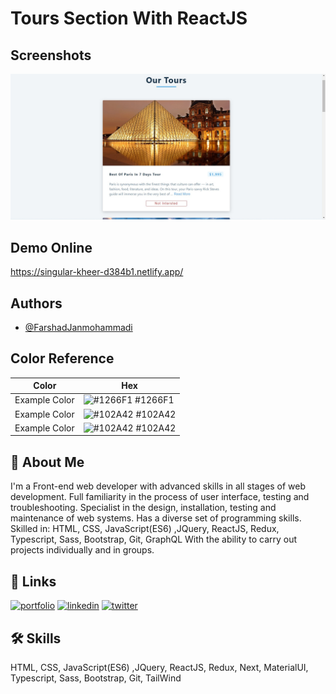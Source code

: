 # Tours Section With ReactJS



## Screenshots

![App Screenshot1](https://github.com/FarshadJanmohammadi/images/blob/main/tours.jpg?raw=true)





## Demo Online 

https://singular-kheer-d384b1.netlify.app/



## Authors

- [@FarshadJanmohammadi](https://www.FarshadJanmohammadi.ir)

## Color Reference

| Color             | Hex                                                                |
| ----------------- | ------------------------------------------------------------------ |
| Example Color | ![#1266F1](https://via.placeholder.com/10/1266F1?text=+) #1266F1 |
| Example Color | ![#102A42](https://via.placeholder.com/10/102A42?text=+) #102A42 |
| Example Color | ![#102A42](https://via.placeholder.com/10/102A42?text=+) #102A42 |





## 🚀 About Me
I'm a Front-end web developer with advanced skills in all stages of web development. Full familiarity in the process of user interface, testing and troubleshooting. Specialist in the design, installation, testing and maintenance of web systems. Has a diverse set of programming skills. Skilled in:
HTML, CSS, JavaScript(ES6) ,JQuery, ReactJS, Redux, Typescript, Sass, Bootstrap, Git, GraphQL 
With the ability to carry out projects individually and in groups.


## 🔗 Links
[![portfolio](https://img.shields.io/badge/my_portfolio-000?style=for-the-badge&logo=ko-fi&logoColor=white)](https://github.com/farshadjanmohammadi)
[![linkedin](https://img.shields.io/badge/linkedin-0A66C2?style=for-the-badge&logo=linkedin&logoColor=white)](https://www.linkedin.com/in/farshadjanmohammadi)
[![twitter](https://img.shields.io/badge/twitter-1DA1F2?style=for-the-badge&logo=twitter&logoColor=white)](https://twitter.com/farshadjanm1)


## 🛠 Skills

HTML, CSS, JavaScript(ES6) ,JQuery, ReactJS, Redux, Next, MaterialUI, Typescript, Sass, Bootstrap, Git, TailWind


